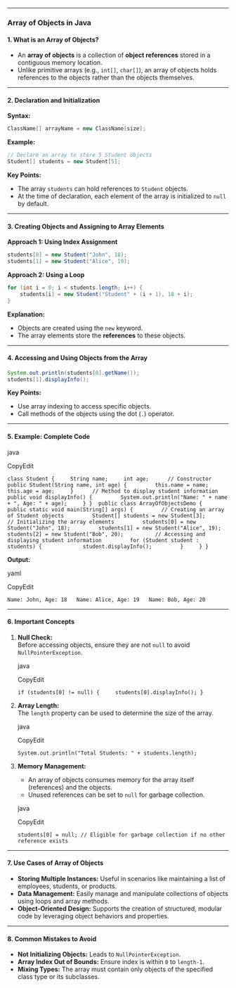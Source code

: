
---


### **Array of Objects in Java**

#### **1. What is an Array of Objects?**

- An **array of objects** is a collection of **object references** stored in a contiguous memory location.
- Unlike primitive arrays (e.g., `int[]`, `char[]`), an array of objects holds references to the objects rather than the objects themselves.

---

#### **2. Declaration and Initialization**

**Syntax:**

```java
ClassName[] arrayName = new ClassName[size];
```

**Example:**

```java
// Declare an array to store 5 Student objects
Student[] students = new Student[5];
```

**Key Points:**

- The array `students` can hold references to `Student` objects.
- At the time of declaration, each element of the array is initialized to `null` by default.

---

#### **3. Creating Objects and Assigning to Array Elements**

**Approach 1: Using Index Assignment**

```java
students[0] = new Student("John", 18);
students[1] = new Student("Alice", 19);
```

**Approach 2: Using a Loop**

```java
for (int i = 0; i < students.length; i++) {
    students[i] = new Student("Student" + (i + 1), 18 + i);
}
```

**Explanation:**

- Objects are created using the `new` keyword.
- The array elements store the **references** to these objects.

---

#### **4. Accessing and Using Objects from the Array**

```java
System.out.println(students[0].getName());
students[1].displayInfo();
```

**Key Points:**

- Use array indexing to access specific objects.
- Call methods of the objects using the dot (`.`) operator.

---

#### **5. Example: Complete Code**

java

CopyEdit

`class Student {     String name;     int age;      // Constructor     public Student(String name, int age) {         this.name = name;         this.age = age;     }      // Method to display student information     public void displayInfo() {         System.out.println("Name: " + name + ", Age: " + age);     } }  public class ArrayOfObjectsDemo {     public static void main(String[] args) {         // Creating an array of Student objects         Student[] students = new Student[3];          // Initializing the array elements         students[0] = new Student("John", 18);         students[1] = new Student("Alice", 19);         students[2] = new Student("Bob", 20);          // Accessing and displaying student information         for (Student student : students) {             student.displayInfo();         }     } }`

**Output:**

yaml

CopyEdit

`Name: John, Age: 18   Name: Alice, Age: 19   Name: Bob, Age: 20`  

---

#### **6. Important Concepts**

1. **Null Check:**  
    Before accessing objects, ensure they are not `null` to avoid `NullPointerException`.
    
    java
    
    CopyEdit
    
    `if (students[0] != null) {     students[0].displayInfo(); }`
    
2. **Array Length:**  
    The `length` property can be used to determine the size of the array.
    
    java
    
    CopyEdit
    
    `System.out.println("Total Students: " + students.length);`
    
3. **Memory Management:**
    
    - An array of objects consumes memory for the array itself (references) and the objects.
    - Unused references can be set to `null` for garbage collection.
    
    java
    
    CopyEdit
    
    `students[0] = null; // Eligible for garbage collection if no other reference exists`
    

---

#### **7. Use Cases of Array of Objects**

- **Storing Multiple Instances:** Useful in scenarios like maintaining a list of employees, students, or products.
- **Data Management:** Easily manage and manipulate collections of objects using loops and array methods.
- **Object-Oriented Design:** Supports the creation of structured, modular code by leveraging object behaviors and properties.

---

#### **8. Common Mistakes to Avoid**

- **Not Initializing Objects:** Leads to `NullPointerException`.
- **Array Index Out of Bounds:** Ensure index is within `0` to `length-1`.
- **Mixing Types:** The array must contain only objects of the specified class type or its subclasses.